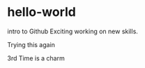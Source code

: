 # hello-world
intro to Github
Exciting working on new skills.<p>
  Trying this again<p>
    3rd Time is a charm
